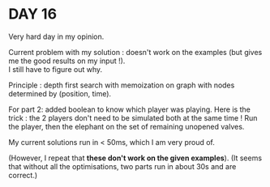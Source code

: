 # DAY 16

Very hard day in my opinion.

Current problem with my solution : doesn't work on the examples (but gives me the good results on my input !). \
I still have to figure out why.

Principle : depth first search with memoization on graph with nodes determined by (position, time).

For part 2: added boolean to know which player was playing.
Here is the trick : the 2 players don't need to be simulated both at the same time !
Run the player, then the elephant on the set of remaining unopened valves.

My current solutions run in < 50ms, which I am very proud of.

(However, I repeat that **these don't work on the given examples**).
(It seems that without all the optimisations, two parts run in about 30s and are correct.)
